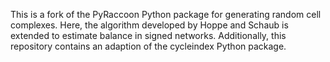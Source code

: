 This is a fork of the PyRaccoon Python package for generating random cell complexes. Here, the algorithm developed by Hoppe and Schaub is extended to estimate balance in signed networks. Additionally, this repository contains an adaption of the cycleindex Python package. 
